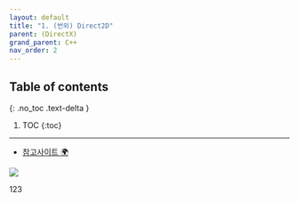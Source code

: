 ```yaml
---
layout: default
title: "1. (번외) Direct2D"
parent: (DirectX)
grand_parent: C++
nav_order: 2
---
```


## Table of contents
{: .no_toc .text-delta }

1. TOC
{:toc}

---

* [참고사이트 🌍](https://8bitscoding.github.io/dxd/2d-game/)


<img src="https://taehyungs-programming-blog.github.io/blog/assets/images/cpp/directx/directx-11-1.png">

123
